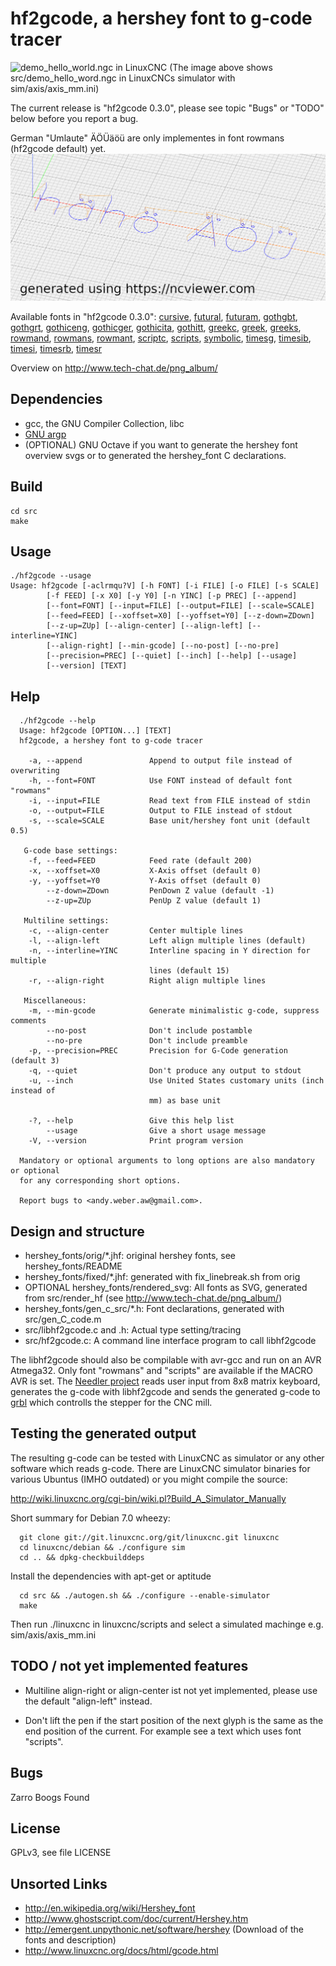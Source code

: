 hf2gcode, a hershey font to g-code tracer
=========================================
![demo_hello_world.ngc in LinuxCNC](http://tech-chat.de/images/demo_hello_world.png)
(The image above shows src/demo_hello_word.ngc in LinuxCNCs simulator with sim/axis/axis_mm.ini)

The current release is "hf2gcode 0.3.0",
please see topic "Bugs" or "TODO" below before you report a bug.

German "Umlaute" ÄÖÜäöü are only implementes in font rowmans (hf2gcode default) yet.
![Demo with German Umlaut, rendered with ncviewer.com](demo_Umlaute.png?raw=true)

Available fonts in "hf2gcode 0.3.0":
[cursive](http://www.tech-chat.de/hf/cursive.svg),
[futural](http://www.tech-chat.de/hf/futural.svg),
[futuram](http://www.tech-chat.de/hf/futuram.svg),
[gothgbt](http://www.tech-chat.de/hf/gothgbt.svg),
[gothgrt](http://www.tech-chat.de/hf/gothgrt.svg),
[gothiceng](http://www.tech-chat.de/hf/gothiceng.svg),
[gothicger](http://www.tech-chat.de/hf/gothicger.svg),
[gothicita](http://www.tech-chat.de/hf/gothicita.svg),
[gothitt](http://www.tech-chat.de/hf/gothitt.svg),
[greekc](http://www.tech-chat.de/hf/greekc.svg),
[greek](http://www.tech-chat.de/hf/greek.svg),
[greeks](http://www.tech-chat.de/hf/greeks.svg),
[rowmand](http://www.tech-chat.de/hf/rowmand.svg),
[rowmans](http://www.tech-chat.de/hf/rowmans.svg),
[rowmant](http://www.tech-chat.de/hf/rowmant.svg),
[scriptc](http://www.tech-chat.de/hf/scriptc.svg),
[scripts](http://www.tech-chat.de/hf/scripts.svg),
[symbolic](http://www.tech-chat.de/hf/symbolic.svg),
[timesg](http://www.tech-chat.de/hf/timesg.svg),
[timesib](http://www.tech-chat.de/hf/timesib.svg),
[timesi](http://www.tech-chat.de/hf/timesi.svg),
[timesrb](http://www.tech-chat.de/hf/timesrb.svg),
[timesr](http://www.tech-chat.de/hf/timesr.svg)

Overview on http://www.tech-chat.de/png_album/

Dependencies
------------
*  gcc, the GNU Compiler Collection, libc
*  [GNU argp](http://www.gnu.org/software/libc/manual/html_node/Argp.html)
*  (OPTIONAL) GNU Octave if you want to generate the hershey font overview svgs or to generated the hershey_font C declarations.

Build
-----
    cd src
    make

Usage
-----
    ./hf2gcode --usage
    Usage: hf2gcode [-aclrmqu?V] [-h FONT] [-i FILE] [-o FILE] [-s SCALE]
            [-f FEED] [-x X0] [-y Y0] [-n YINC] [-p PREC] [--append]
            [--font=FONT] [--input=FILE] [--output=FILE] [--scale=SCALE]
            [--feed=FEED] [--xoffset=X0] [--yoffset=Y0] [--z-down=ZDown]
            [--z-up=ZUp] [--align-center] [--align-left] [--interline=YINC]
            [--align-right] [--min-gcode] [--no-post] [--no-pre]
            [--precision=PREC] [--quiet] [--inch] [--help] [--usage]
            [--version] [TEXT]


Help
----
      ./hf2gcode --help
      Usage: hf2gcode [OPTION...] [TEXT]
      hf2gcode, a hershey font to g-code tracer

        -a, --append               Append to output file instead of overwriting
        -h, --font=FONT            Use FONT instead of default font "rowmans"
        -i, --input=FILE           Read text from FILE instead of stdin
        -o, --output=FILE          Output to FILE instead of stdout
        -s, --scale=SCALE          Base unit/hershey font unit (default 0.5)

       G-code base settings:
        -f, --feed=FEED            Feed rate (default 200)
        -x, --xoffset=X0           X-Axis offset (default 0)
        -y, --yoffset=Y0           Y-Axis offset (default 0)
            --z-down=ZDown         PenDown Z value (default -1)
            --z-up=ZUp             PenUp Z value (default 1)

       Multiline settings:
        -c, --align-center         Center multiple lines
        -l, --align-left           Left align multiple lines (default)
        -n, --interline=YINC       Interline spacing in Y direction for multiple
                                   lines (default 15)
        -r, --align-right          Right align multiple lines

       Miscellaneous:
        -m, --min-gcode            Generate minimalistic g-code, suppress comments
            --no-post              Don't include postamble
            --no-pre               Don't include preamble
        -p, --precision=PREC       Precision for G-Code generation (default 3)
        -q, --quiet                Don't produce any output to stdout
        -u, --inch                 Use United States customary units (inch instead of
                                   mm) as base unit

        -?, --help                 Give this help list
            --usage                Give a short usage message
        -V, --version              Print program version

      Mandatory or optional arguments to long options are also mandatory or optional
      for any corresponding short options.

      Report bugs to <andy.weber.aw@gmail.com>.

Design and structure
--------------------
*  hershey_fonts/orig/*.jhf: original hershey fonts, see hershey_fonts/README
*  hershey_fonts/fixed/*.jhf: generated with fix_linebreak.sh from orig
*  OPTIONAL hershey_fonts/rendered_svg: All fonts as SVG, generated from src/render_hf (see http://www.tech-chat.de/png_album/)
*  hershey_fonts/gen_c_src/*.h: Font declarations, generated with src/gen_C_code.m
*  src/libhf2gcode.c and .h: Actual type setting/tracing
*  src/hf2gcode.c: A command line interface program to call libhf2gcode

The libhf2gcode should also be compilable with avr-gcc and run on an AVR Atmega32. Only font "rowmans" and "scripts" are available if
the MACRO AVR is set. The [Needler project](https://github.com/Andy1978/needler) reads user input from 8x8 matrix keyboard,
generates the g-code with libhf2gcode and sends the generated g-code to [grbl](https://github.com/grbl/grbl)
which controlls the stepper for the CNC mill.

Testing the generated output
----------------------------

The resulting g-code can be tested with LinuxCNC as simulator or any other software which reads g-code.
There are LinuxCNC simulator binaries for various Ubuntus (IMHO outdated) or you might compile the source:

http://wiki.linuxcnc.org/cgi-bin/wiki.pl?Build_A_Simulator_Manually

Short summary for Debian 7.0 wheezy:

      git clone git://git.linuxcnc.org/git/linuxcnc.git linuxcnc
      cd linuxcnc/debian && ./configure sim
      cd .. && dpkg-checkbuilddeps

Install the dependencies with apt-get or aptitude

      cd src && ./autogen.sh && ./configure --enable-simulator
      make

Then run ./linuxcnc in linuxcnc/scripts and select a simulated machinge e.g. sim/axis/axis_mm.ini

TODO / not yet implemented features
------------------------------------

*  Multiline align-right or align-center ist not yet implemented, please use the default "align-left" instead.

*  Don't lift the pen if the start position of the next glyph is the same as the end position of the current. For example see a text which uses font "scripts".

Bugs
----
Zarro Boogs Found

License
-------
GPLv3, see file LICENSE

Unsorted Links
--------------
*  http://en.wikipedia.org/wiki/Hershey_font
*  http://www.ghostscript.com/doc/current/Hershey.htm
*  http://emergent.unpythonic.net/software/hershey (Download of the fonts and description)
*  http://www.linuxcnc.org/docs/html/gcode.html

